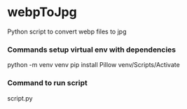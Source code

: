 # webpToJpg
Python script to convert webp files to jpg

### Commands setup virtual env with dependencies 
python -m venv venv
pip install Pillow 
venv/Scripts/Activate

### Command to run script
script.py